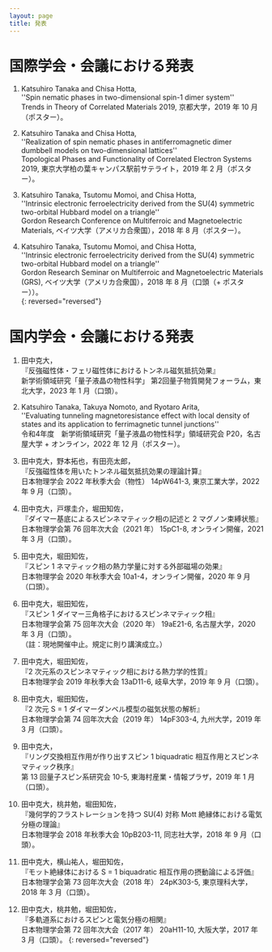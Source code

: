 ```yaml
---
layout: page
title: 発表
---
```


# 国際学会・会議における発表

1. Katsuhiro Tanaka and Chisa Hotta,   
  ''Spin nematic phases in two-dimensional spin-1 dimer system''   
  Trends in Theory of Correlated Materials 2019, 京都大学，2019 年 10 月（ポスター）。  

1. Katsuhiro Tanaka and Chisa Hotta,    
  ''Realization of spin nematic phases in antiferromagnetic dimer dumbbell models on two-dimensional lattices''    
  Topological Phases and Functionality of Correlated Electron Systems 2019, 東京大学柏の葉キャンパス駅前サテライト，2019 年 2 月（ポスター）。  

1. Katsuhiro Tanaka, Tsutomu Momoi, and Chisa Hotta,    
  ''Intrinsic electronic ferroelectricity derived from the SU(4) symmetric two-orbital Hubbard model on a triangle''  
  Gordon Research Conference on Multiferroic and Magnetoelectric Materials, ベイツ大学（アメリカ合衆国），2018 年 8 月（ポスター）。  

1. Katsuhiro Tanaka, Tsutomu Momoi, and Chisa Hotta,   
  ''Intrinsic electronic ferroelectricity derived from the SU(4) symmetric two-orbital Hubbard model on a triangle''   
  Gordon Research Seminar on Multiferroic and Magnetoelectric Materials (GRS), ベイツ大学（アメリカ合衆国），2018 年 8 月（口頭（+ ポスター））。  
{: reversed="reversed"}

# 国内学会・会議における発表

1. 田中克大，  
  『反強磁性体・フェリ磁性体におけるトンネル磁気抵抗効果』  
  新学術領域研究「量子液晶の物性科学」 第2回量子物質開発フォーラム，東北大学，2023 年 1 月（口頭）。  

1. Katsuhiro Tanaka, Takuya Nomoto, and Ryotaro Arita,  
  ''Evaluating tunneling magnetoresistance effect with local density of states and its application to ferrimagnetic tunnel junctions''  
  令和4年度　新学術領域研究「量子液晶の物性科学」領域研究会 P20，名古屋大学 + オンライン，2022 年 12 月（ポスター）。  

1. 田中克大，野本拓也，有田亮太郎，  
  『反強磁性体を用いたトンネル磁気抵抗効果の理論計算』  
  日本物理学会 2022 年秋季大会（物性） 14pW641-3, 東京工業大学，2022 年 9 月（口頭）。  

1. 田中克大，戸塚圭介，堀田知佐，  
  『ダイマー基底によるスピンネマティック相の記述と 2 マグノン束縛状態』  
  日本物理学会第 76 回年次大会（2021 年） 15pC1-8, オンライン開催，2021 年 3 月（口頭）。  

1. 田中克大，堀田知佐，    
  『スピン 1 ネマティック相の熱力学量に対する外部磁場の効果』    
  日本物理学会 2020 年秋季大会 10a1-4，オンライン開催，2020 年 9 月（口頭）。  

1. 田中克大，堀田知佐，   
  『スピン 1 ダイマー三角格子におけるスピンネマティック相』  
  日本物理学会第 75 回年次大会（2020 年） 19aE21-6, 名古屋大学，2020 年 3 月（口頭）。  
  （註：現地開催中止。規定に則り講演成立。）   

1. 田中克大，堀田知佐，  
  『2 次元系のスピンネマティック相における熱力学的性質』  
  日本物理学会 2019 年秋季大会 13aD11-6, 岐阜大学，2019 年 9 月（口頭）。  

1. 田中克大，堀田知佐，  
  『2 次元 S = 1 ダイマーダンベル模型の磁気状態の解析』  
  日本物理学会第 74 回年次大会（2019 年） 14pF303-4, 九州大学，2019 年 3 月（口頭）。  

1. 田中克大，  
  『リング交換相互作用が作り出すスピン 1 biquadratic 相互作用とスピンネマティック秩序』    
  第 13 回量子スピン系研究会 10-5, 東海村産業・情報プラザ，2019 年 1 月（口頭）。  

1. 田中克大，桃井勉，堀田知佐，  
  『幾何学的フラストレーションを持つ SU(4) 対称 Mott 絶縁体における電気分極の理論』    
  日本物理学会 2018 年秋季大会 10pB203-11, 同志社大学，2018 年 9 月（口頭）。    

1. 田中克大，横山祐人，堀田知佐，  
  『モット絶縁体における S = 1 biquadratic 相互作用の摂動論による評価』  
  日本物理学会第 73 回年次大会（2018 年） 24pK303-5, 東京理科大学，2018 年 3 月（口頭）。  

1. 田中克大，桃井勉，堀田知佐，  
  『多軌道系におけるスピンと電気分極の相関』  
  日本物理学会第 72 回年次大会（2017 年） 20aH11-10, 大阪大学，2017 年 3 月（口頭）。
{: reversed="reversed"}
